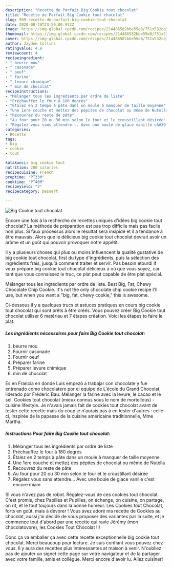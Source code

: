 ```yaml
---
description: "Recette de Parfait Big Cookie tout chocolat"
title: "Recette de Parfait Big Cookie tout chocolat"
slug: 969-recette-de-parfait-big-cookie-tout-chocolat
date: 2020-08-26T23:50:00.932Z
image: https://img-global.cpcdn.com/recipes/214486582bbe55e8/751x532cq70/big-cookie-tout-chocolat-photo-principale-de-la-recette.jpg
thumbnail: https://img-global.cpcdn.com/recipes/214486582bbe55e8/751x532cq70/big-cookie-tout-chocolat-photo-principale-de-la-recette.jpg
cover: https://img-global.cpcdn.com/recipes/214486582bbe55e8/751x532cq70/big-cookie-tout-chocolat-photo-principale-de-la-recette.jpg
author: Jayden Collins
ratingvalue: 4.9
reviewcount: 4
recipeingredient:
- " beurre mou"
- " casonade"
- " oeuf"
- " farine"
- " levure chimique"
- " min de chocolat"
recipeinstructions:
- "Mélanger tous les ingrédients par ordre de liste"
- "Préchauffez le four à 180 degrés"
- "Étalez en 2 temps à pâte dans un moule à manquer de taille moyenne"
- "Une 1ere couche et mettez des pépites de chocolat ou même de Nutella"
- "Recouvrez du reste de pâte"
- "Au four pour 20 ou 30 min selon le four et le croustillant désirée"
- "Régalez vous sans attendre... Avec une boule de glace vanille c&#39;est encore miam"
categories:
- Recette
tags:
- big
- cookie
- tout

katakunci: big cookie tout 
nutrition: 200 calories
recipecuisine: French
preptime: "PT33M"
cooktime: "PT40M"
recipeyield: "2"
recipecategory: Dessert

---
```



![Big Cookie tout chocolat](https://img-global.cpcdn.com/recipes/214486582bbe55e8/751x532cq70/big-cookie-tout-chocolat-photo-principale-de-la-recette.jpg)

Encore une fois à la recherche de recettes uniques d'idées big cookie tout chocolat? La méthode de préparation est pas trop difficile mais pas facile non plus. Si faux processus alors le résultat sera insipide et il a tendance à être mauvais. Alors que le délicieux big cookie tout chocolat devrait avoir un arôme et un goût qui pouvoir provoquer notre appétit.

Il y a plusieurs choses qui plus ou moins influencent la qualité gustative de big cookie tout chocolat, first du type d'ingrédients, puis la sélection des ingrédients frais, jusqu'à comment traiter et servir. Pas besoin étourdi if veux prépare big cookie tout chocolat délicieux à où que vous soyez, car tant que vous connaissez le truc, ce plat peut capable de être plat spécial.

Mélanger tous les ingrédients par ordre de liste. Best Big, Fat, Chewy Chocolate Chip Cookie. It&#39;s not the only chocolate chip cookie recipe I&#39;ll use, but when you want a &#34;big, fat, chewy cookie,&#34; this is awesome.


Ci-dessous il y a quelques trucs et astuces pratiques en cours big cookie tout chocolat qui sont prêts à être créés. Vous pouvez créer Big Cookie tout chocolat utiliser 6 matériau et 7 étapes création. Voici les étapes to faire le plat.

<!--inarticleads1-->

##### Les ingrédients nécessaires pour faire Big Cookie tout chocolat:

1.   beurre mou
1. Fournir  casonade
1. Fournir  oeuf
1. Préparer  farine
1. Préparer  levure chimique
1.   min de chocolat


Es en Francia en donde Luis empezó a trabajar con chocolate y fue entrenado como chocolatero por el equipo de L&#39;école du Grand Chocolat, liderado por Fréderic Bau. Mélanger la farine avec la levure, le cacao et le sel. Cookies tout chocolat (mieux connus sous le nom de mortellous) - cuisine lifestyle. Je n&#39;avais jamais fait de cookies tout chocolat avant de tester cette recette mais du coup je n&#39;aurais pas à en tester d&#39;autres : celle-ci, inspirée de la papesse de la cuisine américaine traditionnelle, Mme Martha. 

<!--inarticleads2-->

##### Instructions Pour faire Big Cookie tout chocolat:

1. Mélanger tous les ingrédients par ordre de liste
1. Préchauffez le four à 180 degrés
1. Étalez en 2 temps à pâte dans un moule à manquer de taille moyenne
1. Une 1ere couche et mettez des pépites de chocolat ou même de Nutella
1. Recouvrez du reste de pâte
1. Au four pour 20 ou 30 min selon le four et le croustillant désirée
1. Régalez vous sans attendre... Avec une boule de glace vanille c&#39;est encore miam


Si vous n&#39;avez pas de robot. Régalez-vous de ces cookies tout chocolat. C&#39;est promis, chez Papilles et Pupilles, on échange, on cuisine, on partage, on rit, et le tout toujours dans la bonne humeur. Les Cookies tout Chocolat, forts en goût, mais à dévorer ! Vous avez adoré ma recette de Cookies au chocolat, aussi j&#39;ai décidé de vous proposer des variantes par la suite, et je commence tout d&#39;abord par une recette qui ravie Jérémy (mon chocolatovore), les Cookies Tout Chocolat !!! 


Donc ça va emballer ça avec cette recette exceptionnelle big cookie tout chocolat. Merci beaucoup pour lecture. Je suis confiant vous pouvez chez vous. Il y aura des recettes plus  intéressantes at maison à venir. N'oubliez pas de ajouter un signet cette page sur votre navigateur et de la partager avec votre famille, amis et collègue. Merci encore d'avoir lu. Allez cuisiner!
